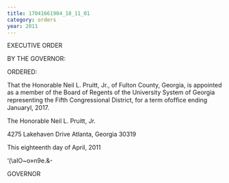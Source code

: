 ```yaml
---
title: 17041661904_18_11_01
category: orders
year: 2011
---
```

 

EXECUTIVE ORDER

BY THE GOVERNOR:

ORDERED:

That the Honorable Neil L. Pruitt, Jr., of Fulton County, Georgia, is
appointed as a member of the Board of Regents of the University
System of Georgia representing the Fifth Congressional District, for
a term ofofﬁce ending Januaryl, 2017.

The Honorable Neil L. Pruitt, Jr.

4275 Lakehaven Drive
Atlanta, Georgia 30319

This eighteenth day of April, 2011

‘(\aIO~o»n9e.&-

GOVERNOR

